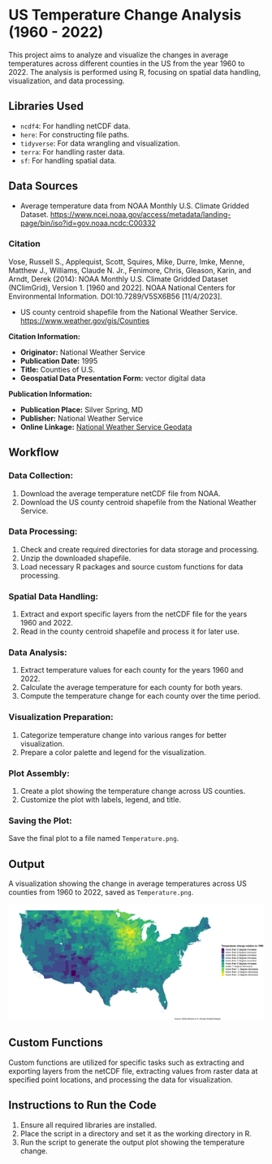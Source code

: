 # US Temperature Change Analysis (1960 - 2022)

This project aims to analyze and visualize the changes in average temperatures across different counties in the US from the year 1960 to 2022. The analysis is performed using R, focusing on spatial data handling, visualization, and data processing.

## Libraries Used
- `ncdf4`: For handling netCDF data.
- `here`: For constructing file paths.
- `tidyverse`: For data wrangling and visualization.
- `terra`: For handling raster data.
- `sf`: For handling spatial data.

## Data Sources
- Average temperature data from NOAA Monthly U.S. Climate Gridded Dataset.
https://www.ncei.noaa.gov/access/metadata/landing-page/bin/iso?id=gov.noaa.ncdc:C00332

### Citation

Vose, Russell S., Applequist, Scott, Squires, Mike, Durre, Imke, Menne, Matthew J., Williams, Claude N. Jr., Fenimore, Chris, Gleason, Karin, and Arndt, Derek (2014): NOAA Monthly U.S. Climate Gridded Dataset (NClimGrid), Version 1. [1960 and 2022]. NOAA National Centers for Environmental Information. DOI:10.7289/V5SX6B56 [11/4/2023].

- US county centroid shapefile from the National Weather Service.
https://www.weather.gov/gis/Counties

**Citation Information:**
- **Originator:** National Weather Service
- **Publication Date:** 1995
- **Title:** Counties of U.S.
- **Geospatial Data Presentation Form:** vector digital data

**Publication Information:**
- **Publication Place:** Silver Spring, MD
- **Publisher:** National Weather Service
- **Online Linkage:** [National Weather Service Geodata](http://www.nws.noaa.gov/geodata/county/html/county.htm)

## Workflow

### Data Collection:
1. Download the average temperature netCDF file from NOAA.
2. Download the US county centroid shapefile from the National Weather Service.

### Data Processing:
1. Check and create required directories for data storage and processing.
2. Unzip the downloaded shapefile.
3. Load necessary R packages and source custom functions for data processing.

### Spatial Data Handling:
1. Extract and export specific layers from the netCDF file for the years 1960 and 2022.
2. Read in the county centroid shapefile and process it for later use.

### Data Analysis:
1. Extract temperature values for each county for the years 1960 and 2022.
2. Calculate the average temperature for each county for both years.
3. Compute the temperature change for each county over the time period.

### Visualization Preparation:
1. Categorize temperature change into various ranges for better visualization.
2. Prepare a color palette and legend for the visualization.

### Plot Assembly:
1. Create a plot showing the temperature change across US counties.
2. Customize the plot with labels, legend, and title.

### Saving the Plot:
Save the final plot to a file named `Temperature.png`.

## Output
A visualization showing the change in average temperatures across US counties from 1960 to 2022, saved as `Temperature.png`. 

![Temperature US](https://github.com/SamMajumder/GeoVizHub/blob/main/TempDiffUS/Temperature.png)

## Custom Functions
Custom functions are utilized for specific tasks such as extracting and exporting layers from the netCDF file, extracting values from raster data at specified point locations, and processing the data for visualization.

## Instructions to Run the Code
1. Ensure all required libraries are installed.
2. Place the script in a directory and set it as the working directory in R.
3. Run the script to generate the output plot showing the temperature change.

